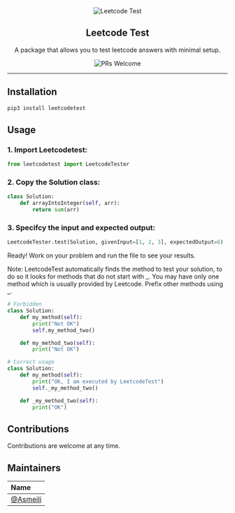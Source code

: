 <div align="center">
    <img src="assets/thumbnail.png" alt="Leetcode Test" />
    <h2>Leetcode Test</h2>
    <p>A package that allows you to test leetcode answers with minimal setup.</p>
    <img src="https://img.shields.io/badge/PRs-Welcome-brightgreen.svg?style=flat-square" alt="PRs Welcome" />
</div>

---

## Installation
```bash
pip3 install leetcodetest
```

## Usage
### 1. Import Leetcodetest:
```python
from leetcodetest import LeetcodeTester
```

### 2. Copy the Solution class:
```python
class Solution:
    def arrayIntoInteger(self, arr):
        return sum(arr)
```

### 3. Specifcy the input and expected output:
```python
LeetcodeTester.test(Solution, givenInput=[1, 2, 3], expectedOutput=6)
```

Ready! Work on your problem and run the file to see your results.

Note: LeetcodeTest automatically finds the method to test your solution, to do so it looks for methods that do not start with _.
You may have only one method which is usually provided by Leetcode. Prefix other methods using _.
```python
# Forbidden
class Solution:
    def my_method(self):
        print("Not OK")
        self.my_method_two()

    def my_method_two(self):
        print("Not OK")

# Correct usage
class Solution:
    def my_method(self):
        print("OK, I am executed by LeetcodeTest")
        self._my_method_two()

    def _my_method_two(self):
        print("OK")
```

## Contributions
Contributions are welcome at any time.

## Maintainers
| Name                                   |
| :------------------------------------- |
| [@Asmeili](https://github.com/Asmeili) |